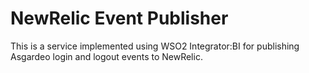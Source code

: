# NewRelic Event Publisher

This is a service implemented using WSO2 Integrator:BI for publishing Asgardeo login and logout events to NewRelic.


